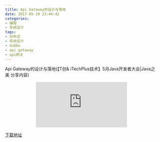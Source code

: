 ```yaml
---
title: Api Gateway的设计与落地
date: 2017-05-10 23:44:42
categories: 
- 编程
- 系统设计
tags:
- 分布式
- 系统设计
- dubbo
- api gateway
- api网关
---
```


Api Gateway的设计与落地(【T创& iTechPlus技术】5月Java开发者大会|Java之美 分享内容)
<center><embed src="http://asset.yit.com/temp/pdf/API%20Gateway%E8%AE%BE%E8%AE%A1%E4%B8%8E%E8%90%BD%E5%9C%B0.pdf" class="pdfview"  pluginspage="http://www.adobe.com/products/acrobat/readstep2.html"></center>

[下载地址](http://asset.yit.com/temp/pdf/API%20Gateway%E8%AE%BE%E8%AE%A1%E4%B8%8E%E8%90%BD%E5%9C%B0.pdf)
